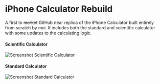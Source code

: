 iPhone Calculator Rebuild
======
A first to ~~market~~ GitHub near replica of the iPhone Calculator built entirely from scratch by moi. It includes both the standard and scientific calculator with some updates to the calculating logic.

#### Scientific Calculator
![Screenshot Scientific Calculator](https://i.ibb.co/5hZQ155/Screen-Shot-2020-10-12-at-11-59-25-PM.png)

#### Standard Calculator
![Screenshot Standard Calculator](https://i.ibb.co/0Fccsmr/Screen-Shot-2020-10-12-at-11-59-41-PM.png)

